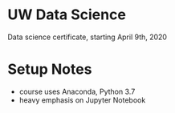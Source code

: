# UW Data Science

Data science certificate, starting April 9th, 2020


# Setup Notes
- course uses Anaconda, Python 3.7
- heavy emphasis on Jupyter Notebook

